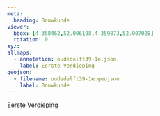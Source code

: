```yaml
---
meta:
  heading: Bouwkunde
viewer:
  bbox: [4.358462,52.006198,4.359873,52.007028]
  rotation: 0
xyz:
allmaps:
  - annotation: oudedelft39-1e.json
    label: Eerste Verdieping
geojson:
  - filename: oudedelft39-1e.geojson
    label: Bouwkunde
---
```

Eerste Verdieping